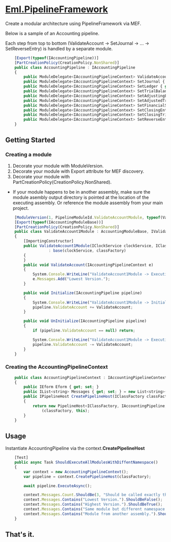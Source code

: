 # [Eml.PipelineFramework](https://preview.nuget.org/packages/Eml.PipelineFramework/)
Create a modular architecture using PipelineFramework via MEF.

Below is a sample of an Accounting pipeline. 

Each step from top to bottom (ValidateAccount -> SetJournal -> ... -> SetReverseEntry) is handled by a separate module.
    
```javascript
    [Export(typeof(IAccountingPipeline))]
    [PartCreationPolicy(CreationPolicy.NonShared)]
    public class AccountingPipeline : IAccountingPipeline
    {
        public ModuleDelegate<IAccountingPipelineContext> ValidateAccount { get; set; }
        public ModuleDelegate<IAccountingPipelineContext> SetJournal { get; set; }
        public ModuleDelegate<IAccountingPipelineContext> SetLedger { get; set; }
        public ModuleDelegate<IAccountingPipelineContext> SetTrialBalance { get; set; }
        public ModuleDelegate<IAccountingPipelineContext> SetAdjustingEntry { get; set; }
        public ModuleDelegate<IAccountingPipelineContext> SetAdjustedTrialBalance { get; set; }
        public ModuleDelegate<IAccountingPipelineContext> SetFinancialStatement { get; set; }
        public ModuleDelegate<IAccountingPipelineContext> SetClosingEntry { get; set; }
        public ModuleDelegate<IAccountingPipelineContext> SetClosingTrialBalance { get; set; }
        public ModuleDelegate<IAccountingPipelineContext> SetReverseEntry { get; set; }
    }
 ```

## Getting Started
### Creating a module
1. Decorate your module with ModuleVersion.
2. Decorate your module with Export attribute for MEF discovery.
3. Decorate your module with PartCreationPolicy(CreationPolicy.NonShared).

* If your module happens to be in another assembly, make sure the module asembly output 
    directory is pointed at the location of the executing assembly. 
    Or reference the module assembly from your main project.
    
```javascript
    [ModuleVersion(1, PipelineModuleId.ValidateAccountModule, typeof(ValidateAccount1Module))]
    [Export(typeof(IAccountingModuleBase))]
    [PartCreationPolicy(CreationPolicy.NonShared)]
    public class ValidateAccount1Module : AccountingModuleBase, IValidateAccountModule
    {
        [ImportingConstructor]
        public ValidateAccount1Module(IClockService clockService, IClassFactory classFactory)
                   : base(clockService, classFactory)
        {
        }
        public void ValidateAccount(IAccountingPipelineContext e)
        {
            System.Console.WriteLine("ValidateAccount1Module -> Executing ValidateAccount - Lowest Version");
            e.Messages.Add("Lowest Version.");
        }

        public void Initialize(IAccountingPipeline pipeline)
        {
            System.Console.WriteLine("ValidateAccount1Module -> Initializing - Lowest Version");
            pipeline.ValidateAccount += ValidateAccount;
        }

        public void UnInitialize(IAccountingPipeline pipeline)
        {
            if (pipeline.ValidateAccount == null) return;

            System.Console.WriteLine("ValidateAccount1Module -> Executing UnInitialize - Lowest Version");
            pipeline.ValidateAccount -= ValidateAccount;
        }
    }
 ```

### Creating the AccountingPipelineContext
```javascript
    public class AccountingPipelineContext : IAccountingPipelineContext
    {
        public IEform Eform { get; set; }
        public IList<string> Messages { get; set; } = new List<string>();
        public IPipelineHost CreatePipelineHost(IClassFactory classFactory)
        {
            return new PipelineHost<IClassFactory, IAccountingPipeline, IAccountingModuleBase, IAccountingPipelineContext>
                (classFactory, this);
        }
    }
```

## Usage
Instantiate AccountingPipeline via the context.**CreatePipelineHost**
```javascript
    [Test]
    public async Task ShouldExecuteAllModulesWithDiffentNamespace()
    {
        var context = new AccountingPipelineContext();
        var pipeline = context.CreatePipelineHost(classFactory);

        await pipeline.ExecuteAsync();

        context.Messages.Count.ShouldBe(3, "Should be called exactly thrice.");
        context.Messages.Contains("Lowest Version.").ShouldBeFalse();
        context.Messages.Contains("Highest Version.").ShouldBeTrue();
        context.Messages.Contains("Same module but different namespace.").ShouldBeTrue();
        context.Messages.Contains("Module from another assembly.").ShouldBeTrue();
    }
```

## That's it.
